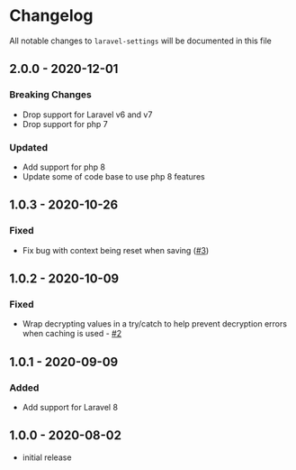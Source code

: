 # Changelog

All notable changes to `laravel-settings` will be documented in this file

## 2.0.0 - 2020-12-01
### Breaking Changes
- Drop support for Laravel v6 and v7
- Drop support for php 7

### Updated
- Add support for php 8
- Update some of code base to use php 8 features

## 1.0.3 - 2020-10-26
### Fixed
- Fix bug with context being reset when saving ([#3](https://github.com/rawilk/laravel-settings/issues/3))

## 1.0.2 - 2020-10-09
### Fixed
- Wrap decrypting values in a try/catch to help prevent decryption errors when caching is used - [#2](https://github.com/rawilk/laravel-settings/issues/2)

## 1.0.1 - 2020-09-09
### Added
- Add support for Laravel 8

## 1.0.0 - 2020-08-02

- initial release

